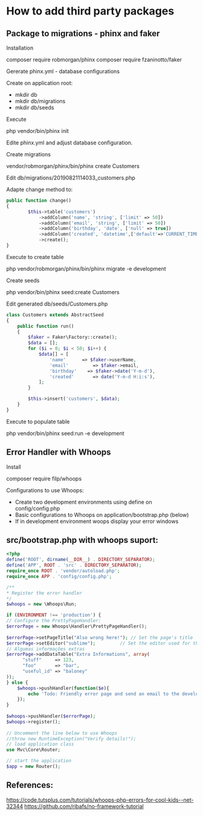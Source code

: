 # How to add third party packages

## Package to migrations - phinx and faker

Installation

composer require robmorgan/phinx
composer require fzaninotto/faker

Gererate phinx.yml - database configurations

Create on application root:

- mkdir db
- mkdir db/migrations
- mkdir db/seeds

Execute

php vendor/bin/phinx init

Edite phinx.yml and adjust database configuration.

Create migrations

vendor/robmorgan/phinx/bin/phinx create Customers

Edit db/migrations/20190821114033_customers.php

Adapte change method to:
```php
public function change()
{
		$this->table('customers')
		    ->addColumn('name', 'string', ['limit' => 50])
		    ->addColumn('email', 'string', ['limit' => 50])
		    ->addColumn('birthday', 'date', ['null' => true])
		    ->addColumn('created', 'datetime',['default'=>'CURRENT_TIMESTAMP'])
		    ->create();
}
```
Execute to create table

php vendor/robmorgan/phinx/bin/phinx migrate -e development

Create seeds

php vendor/bin/phinx seed:create Customers

Edit generated db/seeds/Customers.php
```php
class Customers extends AbstractSeed
{
    public function run()
    {
        $faker = Faker\Factory::create();
        $data = [];
        for ($i = 0; $i < 50; $i++) {
            $data[] = [
                'name'      => $faker->userName,
                'email'         => $faker->email,
                'birthday'    => $faker->date('Y-m-d'),
                'created'       => date('Y-m-d H:i:s'),
            ];
        }

        $this->insert('customers', $data);
    }
}
```
Execute to populate table

php vendor/bin/phinx seed:run -e development


## Error Handler with Whoops

Install

composer require filp/whoops

Configurations to use Whoops:
- Create two development environments using define on config/config.php
- Basic configurations to Whoops on application/bootstrap.php (below)
- If in development environment woops display your error windows


## src/bootstrap.php with whoops suport:
```php
<?php
define('ROOT', dirname(__DIR__) . DIRECTORY_SEPARATOR);
define('APP', ROOT . 'src' . DIRECTORY_SEPARATOR);
require_once ROOT . 'vendor/autoload.php';
require_once APP . 'config/config.php';

/**
* Register the error handler
*/
$whoops = new \Whoops\Run;

if (ENVIRONMENT !== 'production') {
// Configure the PrettyPageHandler:
$errorPage = new Whoops\Handler\PrettyPageHandler();
 
$errorPage->setPageTitle("Also wrong here!"); // Set the page's title
$errorPage->setEditor("sublime");         // Set the editor used for the "Open" link
// Algumas informações extras
$errorPage->addDataTable("Extra Informations", array(
      "stuff"     => 123,
      "foo"       => "bar",
      "useful_id" => "baloney"
));
} else {
    $whoops->pushHandler(function($e){
        echo 'Todo: Friendly error page and send an email to the developer';
    });
}
 
$whoops->pushHandler($errorPage);
$whoops->register();
 
// Uncomment the line below to use Whoops
//throw new RuntimeException("Verify details!");
// load application class
use Mvc\Core\Router;

// start the application
$app = new Router();
```

## References:
https://code.tutsplus.com/tutorials/whoops-php-errors-for-cool-kids--net-32344
https://github.com/ribafs/no-framework-tutorial


